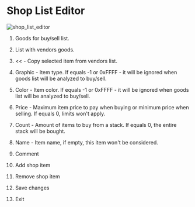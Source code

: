 # Shop List Editor

![shop_list_editor](http://www.imageup.ru/img94/2900767/shop_list_editor.png)

1) Goods for buy/sell list.

2) List with vendors goods.

3) << - Copy selected item from vendors list.

4) Graphic - Item type. If equals -1 or 0xFFFF - it will be ignored when goods list will be analyzed to buy/sell.

5) Color - Item color. If equals -1 or 0xFFFF - it will be ignored when goods list will be analyzed to buy/sell.

6) Price - Maximum item price to pay when buying or minimum price when selling. If equals 0, limits won't apply.

7) Count - Amount of items to buy from a stack. If equals 0, the entire stack will be bought.

8) Name - Item name, if empty, this item won't be considered.

9) Comment

10) Add shop item

11) Remove shop item

12) Save changes

12) Exit
